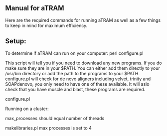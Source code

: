 ##     Manual for aTRAM

Here are the required commands for running aTRAM as well as a few things to keep in mind for maximum efficiency.


## Setup:
To determine if aTRAM can run on your computer:
  perl configure.pl 
  
  This script will tell you if you need to download any new programs. If you do make sure they are in your $PATH. You can either add them directly to your /usr/bin directory or add the path to the programs to your $PATH. 
configure.pl will check for de novo aligners including velvet, trinity and SOAPdenovo, you only need to have one of these available. It will aslo check that you have muscle and blast, these programs are required.

configure.pl





Running on a cluster:

max_processes should equal number of threads

makelibraries.pl max processes is set to 4

